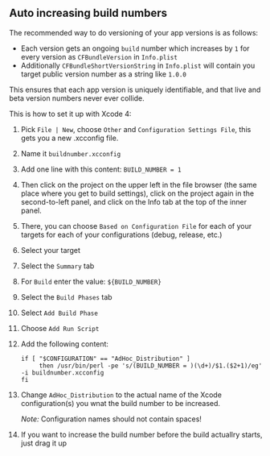 ## Auto increasing build numbers

The recommended way to do versioning of your app versions is as follows:

- Each version gets an ongoing `build` number which increases by `1` for every version as `CFBundleVersion` in `Info.plist`
- Additionally `CFBundleShortVersionString` in `Info.plist` will contain you target public version number as a string like `1.0.0`

This ensures that each app version is uniquely identifiable, and that live and beta version numbers never ever collide.

This is how to set it up with Xcode 4:

1. Pick `File | New`, choose `Other` and `Configuration Settings File`, this gets you a new .xcconfig file.
2. Name it `buildnumber.xcconfig`
3. Add one line with this content: `BUILD_NUMBER = 1`
4. Then click on the project on the upper left in the file browser (the same place where you get to build settings), click on the project again in the second-to-left panel, and click on the Info tab at the top of the inner panel.
5.  There, you can choose `Based on Configuration File` for each of your targets for each of your configurations (debug, release, etc.)
6. Select your target
7. Select the `Summary` tab
8. For `Build` enter the value: `${BUILD_NUMBER}`
9. Select the `Build Phases` tab
10. Select `Add Build Phase`
11. Choose `Add Run Script`
12. Add the following content:

        if [ "$CONFIGURATION" == "AdHoc_Distribution" ]
             then /usr/bin/perl -pe 's/(BUILD_NUMBER = )(\d+)/$1.($2+1)/eg' -i buildnumber.xcconfig
        fi
13. Change `AdHoc_Distribution` to the actual name of the Xcode configuration(s) you wnat the build number to be increased.

    *Note:* Configuration names should not contain spaces!
14. If you want to increase the build number before the build actuallry starts, just drag it up